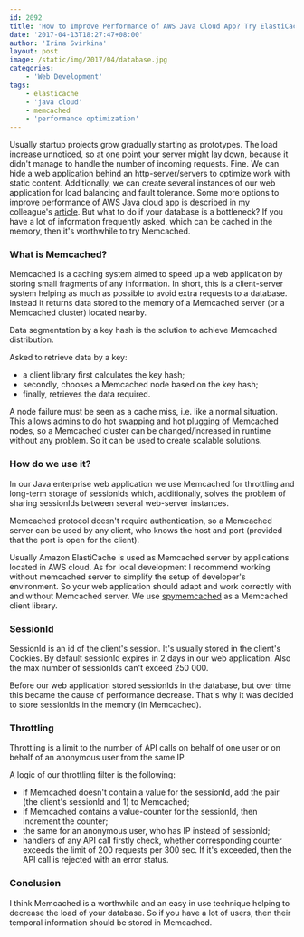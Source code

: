 ```yaml
---
id: 2092
title: 'How to Improve Performance of AWS Java Cloud App? Try ElastiCache'
date: '2017-04-13T18:27:47+08:00'
author: 'Irina Svirkina'
layout: post
image: /static/img/2017/04/database.jpg
categories:
    - 'Web Development'
tags:
    - elasticache
    - 'java cloud'
    - memcached
    - 'performance optimization'
---
```


Usually startup projects grow gradually starting as prototypes. The load increase unnoticed, so at one point your server might lay down, because it didn't manage to handle the number of incoming requests. Fine. We can hide a web application behind an http-server/servers to optimize work with static content. Additionally, we can create several instances of our web application for load balancing and fault tolerance. Some more options to improve performance of AWS Java cloud app is described in my colleague's [article](http://www.issart.com/blog/reach-performance-optimization-cloud/). But what to do if your database is a bottleneck? If you have a lot of information frequently asked, which can be cached in the memory, then it's worthwhile to try Memcached.

### What is Memcached?

Memcached is a caching system aimed to speed up a web application by storing small fragments of any information. In short, this is a client-server system helping as much as possible to avoid extra requests to a database. Instead it returns data stored to the memory of a Memcached server (or a Memcached cluster) located nearby.

Data segmentation by a key hash is the solution to achieve Memcached distribution.

Asked to retrieve data by a key:

- a client library first calculates the key hash;
- secondly, chooses a Memcached node based on the key hash;
- finally, retrieves the data required.

A node failure must be seen as a cache miss, i.e. like a normal situation. This allows admins to do hot swapping and hot plugging of Memcached nodes, so a Memcached cluster can be changed/increased in runtime without any problem. So it can be used to create scalable solutions.

### How do we use it?

In our Java enterprise web application we use Memcached for throttling and long-term storage of sessionIds which, additionally, solves the problem of sharing sessionIds between several web-server instances.

Memcached protocol doesn't require authentication, so a Memcached server can be used by any client, who knows the host and port (provided that the port is open for the client).

Usually Amazon ElastiCache is used as Memcached server by applications located in AWS cloud. As for local development I recommend working without memcached server to simplify the setup of developer's environment. So your web application should adapt and work correctly with and without Memcached server. We use [spymemcached](http://code.google.com/p/spymemcached/) as a Memcached client library.

### SessionId

SessionId is an id of the client's session. It's usually stored in the client's Cookies. By default sessionId expires in 2 days in our web application. Also the max number of sessionIds can't exceed 250 000.

Before our web application stored sessionIds in the database, but over time this became the cause of performance decrease. That's why it was decided to store sessionIds in the memory (in Memcached).

### Throttling

Throttling is a limit to the number of API calls on behalf of one user or on behalf of an anonymous user from the same IP.

A logic of our throttling filter is the following:

- if Memcached doesn't contain a value for the sessionId, add the pair (the client's sessionId and 1) to Memcached;
- if Memcached contains a value-counter for the sessionId, then increment the counter;
- the same for an anonymous user, who has IP instead of sessionId;
- handlers of any API call firstly check, whether corresponding counter exceeds the limit of 200 requests per 300 sec. If it's exceeded, then the API call is rejected with an error status.

### Conclusion

I think Memcached is a worthwhile and an easy in use technique helping to decrease the load of your database. So if you have a lot of users, then their temporal information should be stored in Memcached.